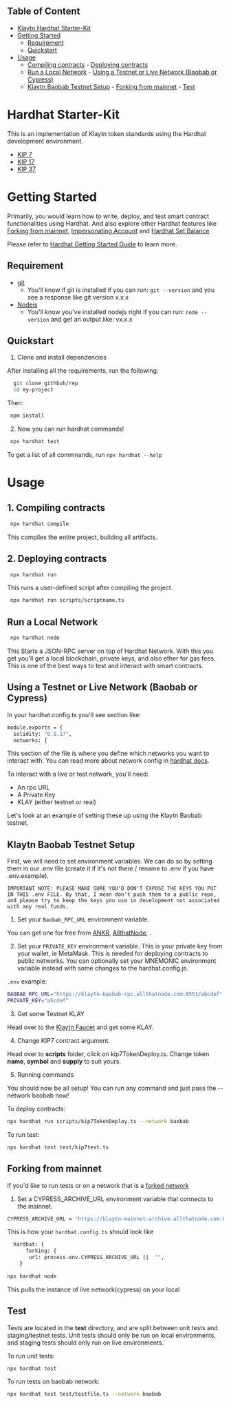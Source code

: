 
## Table of Content
- [Klaytn Hardhat Starter-Kit](https://github.com/ayo-klaytn/Klaytn-Harhdat-Starter-Kit#hardhat-starter-kit)
 - [Getting Started](https://github.com/ayo-klaytn/Klaytn-Harhdat-Starter-Kit#getting-started)
      - [Requirement](https://github.com/ayo-klaytn/Klaytn-Harhdat-Starter-Kit#requirement)
      - [Quickstart](https://github.com/ayo-klaytn/Klaytn-Harhdat-Starter-Kit#quickstart)
- [Usage](https://github.com/ayo-klaytn/Klaytn-Harhdat-Starter-Kit#usage)
     - [Compiling contracts](https://github.com/ayo-klaytn/Klaytn-Harhdat-Starter-Kit#1-compiling-contracts)
      - [Deploying contracts](https://github.com/ayo-klaytn/Klaytn-Harhdat-Starter-Kit#2-deploying-contracts)
     - [Run a Local Network](https://github.com/ayo-klaytn/Klaytn-Harhdat-Starter-Kit#run-a-local-network)
      - [Using a Testnet or Live Network (Baobab or Cypress)](https://github.com/ayo-klaytn/Klaytn-Harhdat-Starter-Kit#using-a-testnet-or-live-network-baobab-or-cypress)
     - [Klaytn Baobab Testnet Setup](https://github.com/ayo-klaytn/Klaytn-Harhdat-Starter-Kit#klaytn-baobab-testnet-setup)
      - [Forking from mainnet](https://github.com/ayo-klaytn/Klaytn-Harhdat-Starter-Kit#forking-from-mainnet)
      - [Test
](https://github.com/ayo-klaytn/Klaytn-Harhdat-Starter-Kit#test)

# Hardhat Starter-Kit

This is an implementation of Klaytn token standards using the Hardhat development environment.

 - [KIP 7](https://kips.klaytn.foundation/KIPs/kip-7)
 - [KIP 17](https://kips.klaytn.foundation/KIPs/kip-17)
 - [KIP 37](https://kips.klaytn.foundation/KIPs/kip-37)

# Getting Started

Primarily, you would learn how to write, deploy, and test smart contract functionalities using Hardhat.
And also explore other Hardhat features like [Forking from mainnet](https://hardhat.org/hardhat-network/docs/guides/forking-other-networks#forking-from-mainnet), [Impersonating Account](https://hardhat.org/hardhat-network/docs/guides/forking-other-networks#impersonating-accounts) and [Hardhat Set Balance](https://hardhat.org/hardhat-network/docs/reference#hardhat_setbalance)


Please refer to [Hardhat Getting Started Guide](https://hardhat.org/getting-started/) to learn more.

## Requirement

- [git](https://git-scm.com/book/en/v2/Getting-Started-Installing-Git)
    - You'll know if git is installed if you can run: ```git --version``` and you see a response like git version x.x.x
- [Nodejs](https://nodejs.org/en/)
    - You'll know you've installed nodejs right if you can run: ```node --version``` and get an output like: vx.x.x

## Quickstart

1. Clone and install dependencies

After installing all the requirements, run the following:


```bash
  git clone githbub/rep
  cd my-project
```

Then:

```bash
 npm install
```


2. Now you can run hardhat commands!

```bash
 npx hardhat test
```

To get a list of all commnands, run ```npx hardhat --help```

# Usage 

## 1. Compiling contracts

```bash
 npx hardhat compile
```

This compiles the entire project, building all artifacts.

## 2. Deploying contracts 

```bash
 npx hardhat run
```

This runs a user-defined script after compiling the project.

```bash
 npx hardhat run scripts/scriptname.ts
```

## Run a Local Network

```bash
 npx hardhat node
```

 This Starts a JSON-RPC server on top of Hardhat Network. With this you get you'll get a local blockchain, private keys, and also ether for gas fees. This is one of the best ways to test and interact with smart contracts.

 ## Using a Testnet or Live Network (Baobab or Cypress)

 In your hardhat.config.ts you'll see section like:

```bash
module.exports = {
  solidity: "0.8.17",
  networks: {
```

This section of the file is where you define which networks you want to interact with. You can read more about network config in [hardhat docs](https://hardhat.org/hardhat-runner/docs/config).

To interact with a live or test network, you'll need:

- An rpc URL
- A Private Key
- KLAY (either testnet or real)

Let's look at an example of setting these up using the  Klaytn Baobab testnet.

## Klaytn Baobab Testnet Setup

First, we will need to set environment variables. We can do so by setting them in our .env file (create it if it's not there / rename to .env if you have .env.example).

`IMPORTANT NOTE: PLEASE MAKE SURE YOU'D DON'T EXPOSE THE KEYS YOU PUT IN THIS .env FILE. By that, I mean don't push them to a public repo, and please try to keep the keys you use in development not associated with any real funds.`



1. Set your `Baobab_RPC_URL` environment variable.

You can get one for free from [ANKR](https://rpc.ankr.com/klaytn), [AllthatNode](https://www.allthatnode.com/klaytn.dsrv), .

2. Set your `PRIVATE_KEY` environment variable.
This is your private key from your wallet, ie MetaMask. This is needed for deploying contracts to public networks. You can optionally set your MNEMONIC environment variable instead with some changes to the hardhat.config.js.

`.env` example:

```bash
BAOBAB_RPC_URL="https://klaytn-baobab-rpc.allthatnode.com:8551/abcdef"
PRIVATE_KEY="abcdef"
```

3. Get some Testnet KLAY

Head over to the [Klaytn Faucet](https://baobab.wallet.klaytn.foundation/faucet) and get some KLAY.

4. Change KIP7 contract argument.

Head over to **scripts** folder, click on kip7TokenDeploy.ts. Change token **name**, **symbol** and **supply** to suit yours.


5. Running commands

You should now be all setup! You can run any command and just pass the --network baobab now!

To deploy contracts:

```bash
npx hardhat run scripts/kip7TokenDeploy.ts --network baobab
```

To run test:
```bash
npx hardhat test test/kip7test.ts
```

## Forking from mainnet

If you'd like to run tests or on a network that is a [forked network](https://hardhat.org/hardhat-network/docs/guides/forking-other-networks#forking-from-mainnet)

1. Set a CYPRESS_ARCHIVE_URL environment variable that connects to the mainnet.

```bash
CYPRESS_ARCHIVE_URL = "https://klaytn-mainnet-archive.allthatnode.com:8551"
```

This is how your `hardhat.config.ts` should look like


```bash
  hardhat: {
      forking: {
       url: process.env.CYPRESS_ARCHIVE_URL ||  "",
    }
```


```bash
npx hardhat node
```
This pulls the instance of live network(cypress) on your local 

## Test

Tests are located in the **test** directory, and are split between unit tests and staging/testnet tests. Unit tests should only be run on local environments, and staging tests should only run on live environments.

To run unit tests:

```bash
npx hardhat test
```

To run tests on baobab network:

```bash
npx hardhat test test/testfile.ts --network baobab
```











